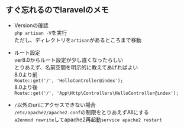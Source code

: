 ## すぐ忘れるのでlaravelのメモ

- Versionの確認  
`php artisan -V`を実行  
ただし、ディレクトリを`artisan`があるところまで移動  

- ルート設定  
ver8.0からルート設定が少し違くなったらしい  
とりあえず、名前空間を明示的に教えてあげればよい  
8.0より前  
`Route::get('/', 'HelloController@index');`  
8.0より後  
`Route::get('/', 'App\Http\Controllers\HelloController@index');`

- `/`以外のuriにアクセスできない場合  
`/etc/apache2/apache2.conf`の制限をとりあえずAllにする  
`a2enmod rewrite`してapache2再起動`service apache2 restart`    

